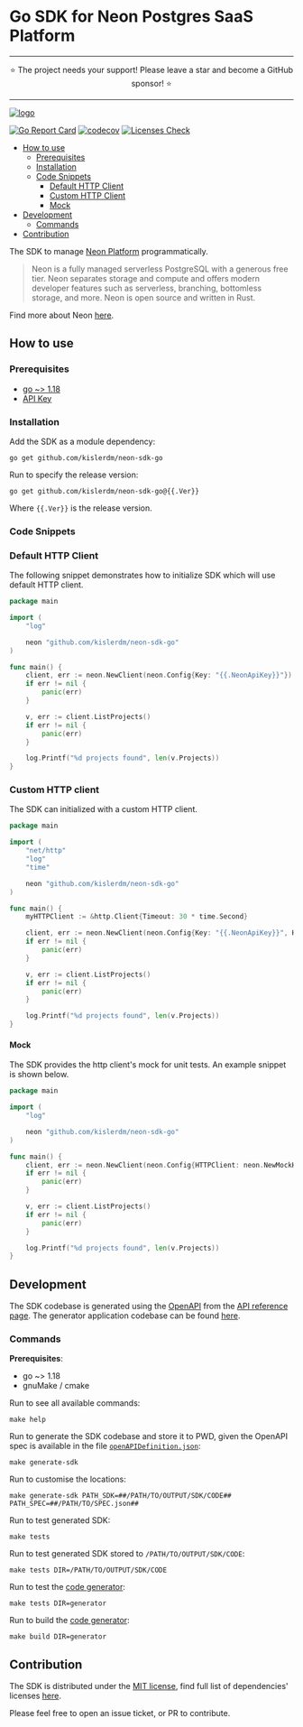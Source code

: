 # Go SDK for Neon Postgres SaaS Platform

-----

<div align="center">
    ⭐ The project needs your support! Please leave a star and become a GitHub sponsor! ⭐
</div>

-----

[![logo](fig/logo.png)](https://neon.tech)

[![Go Report Card](https://goreportcard.com/badge/github.com/kislerdm/neon-sdk-go)](https://goreportcard.com/report/github.com/kislerdm/neon-sdk-go)
[![codecov](https://codecov.io/gh/kislerdm/neon-sdk-go/branch/master/graph/badge.svg?token=F6SF7VX3G3)](https://codecov.io/gh/kislerdm/neon-sdk-go)
[![Licenses Check](https://app.fossa.com/api/projects/git%2Bgithub.com%2Fkislerdm%2Fneon-sdk-go.svg?type=small)](https://app.fossa.com/reports/fcbd29f3-1d63-4437-9946-cb320a567c42)

- [How to use](#how-to-use)
    + [Prerequisites](#prerequisites)
    + [Installation](#installation)
    + [Code Snippets](#code-snippets)
        - [Default HTTP Client](#default-http-client)
        - [Custom HTTP Client](#custom-http-client)
        - [Mock](#mock)
- [Development](#development)
  + [Commands](#commands)
- [Contribution](#contribution)

The SDK to manage [Neon Platform](https://neon.tech) programmatically.

> Neon is a fully managed serverless PostgreSQL with a generous free tier. Neon separates storage and compute and offers
> modern developer features such as serverless, branching, bottomless storage, and more. Neon is open source and written
> in Rust.

Find more about Neon [here](https://neon.tech/docs/introduction/about/).

## How to use

### Prerequisites

- [go ~> 1.18](https://go.dev/dl/)
- [API Key](https://neon.tech/docs/manage/api-keys/)

### Installation

Add the SDK as a module dependency:

```commandline
go get github.com/kislerdm/neon-sdk-go
```

Run to specify the release version:

```commandline
go get github.com/kislerdm/neon-sdk-go@{{.Ver}}
```

Where `{{.Ver}}` is the release version.

### Code Snippets

### Default HTTP Client

The following snippet demonstrates how to initialize SDK which will use default HTTP client. 

```go
package main

import (
	"log"

	neon "github.com/kislerdm/neon-sdk-go"
)

func main() {
	client, err := neon.NewClient(neon.Config{Key: "{{.NeonApiKey}}"})
	if err != nil {
		panic(err)
	}

	v, err := client.ListProjects()
	if err != nil {
		panic(err)
	}

	log.Printf("%d projects found", len(v.Projects))
}
```

### Custom HTTP client

The SDK can initialized with a custom HTTP client.

```go
package main

import (
	"net/http"
	"log"
	"time"

	neon "github.com/kislerdm/neon-sdk-go"
)

func main() {
	myHTTPClient := &http.Client{Timeout: 30 * time.Second}

	client, err := neon.NewClient(neon.Config{Key: "{{.NeonApiKey}}", HTTPClient: myHTTPClient})
	if err != nil {
		panic(err)
	}

	v, err := client.ListProjects()
	if err != nil {
		panic(err)
	}

	log.Printf("%d projects found", len(v.Projects))
}
```

#### Mock

The SDK provides the http client's mock for unit tests. An example snippet is shown below.

```go
package main

import (
	"log"

	neon "github.com/kislerdm/neon-sdk-go"
)

func main() {
	client, err := neon.NewClient(neon.Config{HTTPClient: neon.NewMockHTTPClient()})
	if err != nil {
		panic(err)
	}

	v, err := client.ListProjects()
	if err != nil {
		panic(err)
	}

	log.Printf("%d projects found", len(v.Projects))
}
```

## Development

The SDK codebase is generated using the [OpenAPI](https://spec.openapis.org/) from
the [API reference page](https://neon.tech/api-reference/v2/). The generator application codebase can be
found [here](generator).

### Commands

**Prerequisites**:

- go ~> 1.18
- gnuMake / cmake

Run to see all available commands:

```commandline
make help
```

Run to generate the SDK codebase and store it to PWD, given the OpenAPI spec is available in the
file [`openAPIDefinition.json`](openAPIDefinition.json):

```commandline
make generate-sdk
```

Run to customise the locations:

```commandline
make generate-sdk PATH_SDK=##/PATH/TO/OUTPUT/SDK/CODE## PATH_SPEC=##/PATH/TO/SPEC.json##
```

Run to test generated SDK:

```commandline
make tests
```

Run to test generated SDK stored to `/PATH/TO/OUTPUT/SDK/CODE`:

```commandline
make tests DIR=/PATH/TO/OUTPUT/SDK/CODE
```

Run to test the [code generator](generator):

```commandline
make tests DIR=generator
```

Run to build the [code generator](generator):

```commandline
make build DIR=generator
```

## Contribution

The SDK is distributed under the [MIT license](LICENSE), find full list of dependencies'
licenses [here](https://app.fossa.com/reports/fcbd29f3-1d63-4437-9946-cb320a567c42).

Please feel free to open an issue ticket, or PR to contribute.
